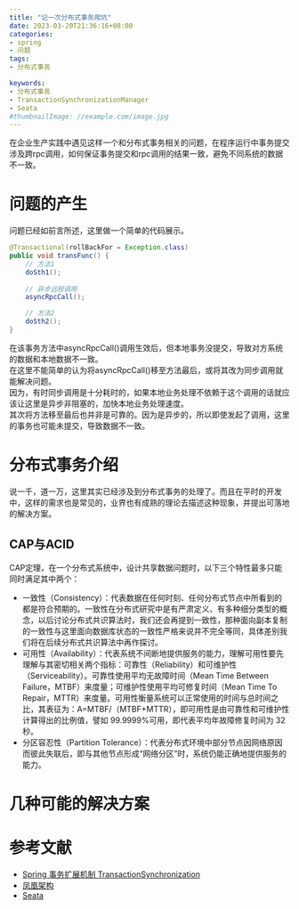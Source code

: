 ```yaml
---
title: "记一次分布式事务爬坑"
date: 2023-03-20T21:36:16+08:00
categories:
- spring
- 问题
tags:
- 分布式事务

keywords:
- 分布式事务
- TransactionSynchronizationManager 
- Seata
#thumbnailImage: //example.com/image.jpg
---
```


在企业生产实践中遇见这样一个和分布式事务相关的问题，在程序运行中事务提交涉及跨rpc调用，如何保证事务提交和rpc调用的结果一致，避免不同系统的数据不一致。
<!--more-->


# 问题的产生

问题已经如前言所述，这里做一个简单的代码展示。

```java
@Transactional(rollBackFor = Exception.class)
public void transFunc() {
	// 方法1
	doSth1();
	
	// 异步远程调用
	asyncRpcCall();

	// 方法2
	doSth2();
}
```

在该事务方法中asyncRpcCall()调用生效后，但本地事务没提交，导致对方系统的数据和本地数据不一致。  
在这里不能简单的认为将asyncRpcCall()移至方法最后，或将其改为同步调用就能解决问题。  
因为，有时同步调用是十分耗时的，如果本地业务处理不依赖于这个调用的话就应该让这里是异步非阻塞的，加快本地业务处理速度。  
其次将方法移至最后也并非是可靠的。因为是异步的，所以即使发起了调用，这里的事务也可能未提交，导致数据不一致。

# 分布式事务介绍

说一千，道一万，这里其实已经涉及到分布式事务的处理了。而且在平时的开发中，这样的需求也是常见的，业界也有成熟的理论去描述这种现象，并提出可落地的解决方案。


## CAP与ACID

CAP定理，在一个分布式系统中，设计共享数据问题时，以下三个特性最多只能同时满足其中两个：  
- 一致性（Consistency）：代表数据在任何时刻、任何分布式节点中所看到的都是符合预期的。一致性在分布式研究中是有严肃定义、有多种细分类型的概念，以后讨论分布式共识算法时，我们还会再提到一致性，那种面向副本复制的一致性与这里面向数据库状态的一致性严格来说并不完全等同，具体差别我们将在后续分布式共识算法中再作探讨。  
- 可用性（Availability）：代表系统不间断地提供服务的能力，理解可用性要先理解与其密切相关两个指标：可靠性（Reliability）和可维护性（Serviceability）。可靠性使用平均无故障时间（Mean Time Between Failure，MTBF）来度量；可维护性使用平均可修复时间（Mean Time To Repair，MTTR）来度量。可用性衡量系统可以正常使用的时间与总时间之比，其表征为：A=MTBF/（MTBF+MTTR），即可用性是由可靠性和可维护性计算得出的比例值，譬如 99.9999%可用，即代表平均年故障修复时间为 32 秒。
- 分区容忍性（Partition Tolerance）：代表分布式环境中部分节点因网络原因而彼此失联后，即与其他节点形成“网络分区”时，系统仍能正确地提供服务的能力。

# 几种可能的解决方案


# 


# 参考文献
- [Spring 事务扩展机制 TransactionSynchronization](https://www.cnblogs.com/kkkfff/p/13778692.html)
- [凤凰架构](http://icyfenix.cn/architect-perspective/general-architecture/transaction/distributed.html)
- [Seata](https://seata.io/zh-cn/)
